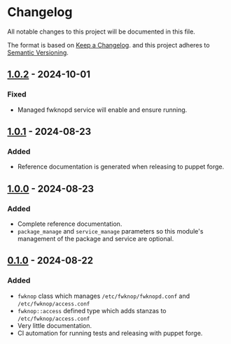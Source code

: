 # Changelog

All notable changes to this project will be documented in this file.

The format is based on [Keep a Changelog][1]. and this project adheres
to [Semantic Versioning][2].

[1]: https://keepachangelog.com/en/1.1.0/
[2]: https://semver.org/spec/v2.0.0.html

## [1.0.2](https://github.com/mlibrary/puppet-fwknop/tree/v1.0.2) - 2024-10-01

### Fixed

- Managed fwknopd service will enable and ensure running.

## [1.0.1](https://github.com/mlibrary/puppet-fwknop/tree/v1.0.1) - 2024-08-23

### Added

- Reference documentation is generated when releasing to puppet forge.

## [1.0.0](https://github.com/mlibrary/puppet-fwknop/tree/v1.0.0) - 2024-08-23

### Added

- Complete reference documentation.
- `package_manage` and `service_manage` parameters so this module's
  management of the package and service are optional.

## [0.1.0](https://github.com/mlibrary/puppet-fwknop/tree/v0.1.0) - 2024-08-22

### Added

- `fwknop` class which manages `/etc/fwknop/fwknopd.conf` and
  `/etc/fwknop/access.conf`
- `fwknop::access` defined type which adds stanzas to
  `/etc/fwknop/access.conf`
- Very little documentation.
- CI automation for running tests and releasing with puppet forge.

